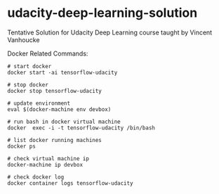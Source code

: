 # udacity-deep-learning-solution
Tentative Solution for Udacity Deep Learning course taught by Vincent Vanhoucke


Docker Related Commands:

```
# start docker
docker start -ai tensorflow-udacity

# stop docker
docker stop tensorflow-udacity

# update environment 
eval $(docker-machine env devbox)

# run bash in docker virtual machine
docker  exec -i -t tensorflow-udacity /bin/bash

# list docker running machines
docker ps

# check virtual machine ip
docker-machine ip devbox

# check docker log
docker container logs tensorflow-udacity
```


